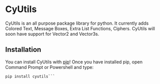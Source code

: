 # CyUtils
 
 CyUtils is an all purpose package library for python. It currently adds Colored Text, Message Boxes, Extra List Functions, Ciphers.
 CyUtils will soon have support for Vector2 and Vector3s.

## Installation

You can install CyUtils with <a href="https://pip.pypa.io/en/stable/installing/">pip</a>! Once you have installed pip, open Command Prompt or Powershell and type:
```shell
pip install cyutils```